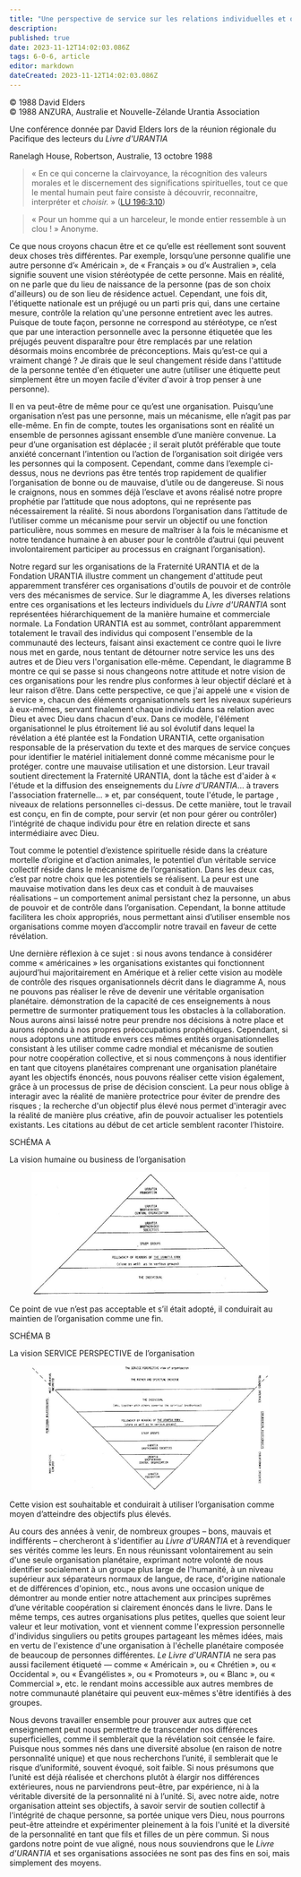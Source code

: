 ```yaml
---
title: "Une perspective de service sur les relations individuelles et organisationnelles"
description: 
published: true
date: 2023-11-12T14:02:03.086Z
tags: 6-0-6, article
editor: markdown
dateCreated: 2023-11-12T14:02:03.086Z
---
```


<p class="v-card v-sheet theme--light gray lighten-3 px-2 py-1">© 1988 David Elders<br>© 1988 ANZURA, Australie et Nouvelle-Zélande Urantia Association</p>


Une conférence donnée par David Elders lors de la réunion régionale du Pacifique des lecteurs du _Livre d'URANTIA_

Ranelagh House, Robertson, Australie, 13 octobre 1988

> « En ce qui concerne la clairvoyance, la récognition des valeurs morales et le discernement des significations spirituelles, tout ce que le mental humain peut faire consiste à découvrir, reconnaitre, interpréter et *choisir.* » ([LU 196:3.10](/fr/The_Urantia_Book/196#p3_10))

> « Pour un homme qui a un harceleur, le monde entier ressemble à un clou ! » Anonyme.

Ce que nous croyons chacun être et ce qu’elle est réellement sont souvent deux choses très différentes. Par exemple, lorsqu’une personne qualifie une autre personne d’« Américain », de « Français » ou d’« Australien », cela signifie souvent une vision stéréotypée de cette personne. Mais en réalité, on ne parle que du lieu de naissance de la personne (pas de son choix d'ailleurs) ou de son lieu de résidence actuel. Cependant, une fois dit, l'étiquette nationale est un préjugé ou un parti pris qui, dans une certaine mesure, contrôle la relation qu'une personne entretient avec les autres. Puisque de toute façon, personne ne correspond au stéréotype, ce n’est que par une interaction personnelle avec la personne étiquetée que les préjugés peuvent disparaître pour être remplacés par une relation désormais moins encombrée de préconceptions. Mais qu’est-ce qui a vraiment changé ? Je dirais que le seul changement réside dans l'attitude de la personne tentée d'en étiqueter une autre (utiliser une étiquette peut simplement être un moyen facile d'éviter d'avoir à trop penser à une personne).

Il en va peut-être de même pour ce qu’est une organisation. Puisqu’une organisation n’est pas une personne, mais un mécanisme, elle n’agit pas par elle-même. En fin de compte, toutes les organisations sont en réalité un ensemble de personnes agissant ensemble d’une manière convenue. La peur d’une organisation est déplacée ; il serait plutôt préférable que toute anxiété concernant l’intention ou l’action de l’organisation soit dirigée vers les personnes qui la composent. Cependant, comme dans l’exemple ci-dessus, nous ne devrions pas être tentés trop rapidement de qualifier l’organisation de bonne ou de mauvaise, d’utile ou de dangereuse. Si nous le craignons, nous en sommes déjà l’esclave et avons réalisé notre propre prophétie par l’attitude que nous adoptons, qui ne représente pas nécessairement la réalité. Si nous abordons l’organisation dans l’attitude de l’utiliser comme un mécanisme pour servir un objectif ou une fonction particulière, nous sommes en mesure de maîtriser à la fois le mécanisme et notre tendance humaine à en abuser pour le contrôle d’autrui (qui peuvent involontairement participer au processus en craignant l’organisation).

Notre regard sur les organisations de la Fraternité URANTIA et de la Fondation URANTIA illustre comment un changement d'attitude peut apparemment transférer ces organisations d'outils de pouvoir et de contrôle vers des mécanismes de service. Sur le diagramme A, les diverses relations entre ces organisations et les lecteurs individuels du _Livre d'URANTIA_ sont représentées hiérarchiquement de la manière humaine et commerciale normale. La Fondation URANTIA est au sommet, contrôlant apparemment totalement le travail des individus qui composent l'ensemble de la communauté des lecteurs, faisant ainsi exactement ce contre quoi le livre nous met en garde, nous tentant de détourner notre service les uns des autres et de Dieu vers l'organisation elle-même. Cependant, le diagramme B montre ce qui se passe si nous changeons notre attitude et notre vision de ces organisations pour les rendre plus conformes à leur objectif déclaré et à leur raison d’être. Dans cette perspective, ce que j'ai appelé une « vision de service », chacun des éléments organisationnels sert les niveaux supérieurs à eux-mêmes, servant finalement chaque individu dans sa relation avec Dieu et avec Dieu dans chacun d'eux. Dans ce modèle, l'élément organisationnel le plus étroitement lié au sol évolutif dans lequel la révélation a été plantée est la Fondation URANTIA, cette organisation responsable de la préservation du texte et des marques de service conçues pour identifier le matériel initialement donné comme mécanisme pour le protéger. contre une mauvaise utilisation et une distorsion. Leur travail soutient directement la Fraternité URANTIA, dont la tâche est d'aider à « l'étude et la diffusion des enseignements du _Livre d'URANTIA_... à travers l'association fraternelle... » et, par conséquent, toute l'étude, le partage , niveaux de relations personnelles ci-dessus. De cette manière, tout le travail est conçu, en fin de compte, pour servir (et non pour gérer ou contrôler) l'intégrité de chaque individu pour être en relation directe et sans intermédiaire avec Dieu.

Tout comme le potentiel d’existence spirituelle réside dans la créature mortelle d’origine et d’action animales, le potentiel d’un véritable service collectif réside dans le mécanisme de l’organisation. Dans les deux cas, c’est par notre choix que les potentiels se réalisent. La peur est une mauvaise motivation dans les deux cas et conduit à de mauvaises réalisations – un comportement animal persistant chez la personne, un abus de pouvoir et de contrôle dans l’organisation. Cependant, la bonne attitude facilitera les choix appropriés, nous permettant ainsi d’utiliser ensemble nos organisations comme moyen d’accomplir notre travail en faveur de cette révélation.

Une dernière réflexion à ce sujet : si nous avons tendance à considérer comme « américaines » les organisations existantes qui fonctionnent aujourd’hui majoritairement en Amérique et à relier cette vision au modèle de contrôle des risques organisationnels décrit dans le diagramme A, nous ne pouvons pas réaliser le rêve de devenir une véritable organisation planétaire. démonstration de la capacité de ces enseignements à nous permettre de surmonter pratiquement tous les obstacles à la collaboration. Nous aurons ainsi laissé notre peur prendre nos décisions à notre place et aurons répondu à nos propres préoccupations prophétiques. Cependant, si nous adoptons une attitude envers ces mêmes entités organisationnelles consistant à les utiliser comme cadre mondial et mécanisme de soutien pour notre coopération collective, et si nous commençons à nous identifier en tant que citoyens planétaires comprenant une organisation planétaire ayant les objectifs énoncés, nous pouvons réaliser cette vision également, grâce à un processus de prise de décision conscient. La peur nous oblige à interagir avec la réalité de manière protectrice pour éviter de prendre des risques ; la recherche d'un objectif plus élevé nous permet d'interagir avec la réalité de manière plus créative, afin de pouvoir actualiser les potentiels existants. Les citations au début de cet article semblent raconter l’histoire.

SCHÉMA A

La vision humaine ou business de l’organisation

<figure id="Figure_2" class="image urantiapedia" alt="diagram">
<img src="/image/article/606/diagrama.jpg">
</figure>

Ce point de vue n’est pas acceptable et s’il était adopté, il conduirait au maintien de l’organisation comme une fin.

SCHÉMA B

La vision SERVICE PERSPECTIVE de l’organisation

<figure id="Figure_3" class="image urantiapedia" alt="diagram">
<img src="/image/article/606/diagramb.jpg">
</figure>

Cette vision est souhaitable et conduirait à utiliser l’organisation comme moyen d’atteindre des objectifs plus élevés.



Au cours des années à venir, de nombreux groupes – bons, mauvais et indifférents – chercheront à s'identifier au _Livre d'URANTIA_ et à revendiquer ses vérités comme les leurs. En nous réunissant volontairement au sein d'une seule organisation planétaire, exprimant notre volonté de nous identifier socialement à un groupe plus large de l'humanité, à un niveau supérieur aux séparateurs normaux de langue, de race, d'origine nationale et de différences d'opinion, etc., nous avons une occasion unique de démontrer au monde entier notre attachement aux principes suprêmes d’une véritable coopération si clairement énoncés dans le livre. Dans le même temps, ces autres organisations plus petites, quelles que soient leur valeur et leur motivation, vont et viennent comme l'expression personnelle d'individus singuliers ou petits groupes partageant les mêmes idées, mais en vertu de l'existence d'une organisation à l'échelle planétaire composée de beaucoup de personnes différentes. _Le Livre d'URANTIA_ ne sera pas aussi facilement étiqueté — comme « Américain », ou « Chrétien », ou « Occidental », ou « Évangélistes », ou « Promoteurs », ou « Blanc », ou « Commercial », etc. le rendant moins accessible aux autres membres de notre communauté planétaire qui peuvent eux-mêmes s'être identifiés à des groupes.

Nous devons travailler ensemble pour prouver aux autres que cet enseignement peut nous permettre de transcender nos différences superficielles, comme il semblerait que la révélation soit censée le faire. Puisque nous sommes nés dans une diversité absolue (en raison de notre personnalité unique) et que nous recherchons l’unité, il semblerait que le risque d’uniformité, souvent évoqué, soit faible. Si nous présumons que l’unité est déjà réalisée et cherchons plutôt à élargir nos différences extérieures, nous ne parviendrons peut-être, par expérience, ni à la véritable diversité de la personnalité ni à l’unité. Si, avec notre aide, notre organisation atteint ses objectifs, à savoir servir de soutien collectif à l'intégrité de chaque personne, sa portée unique vers Dieu, nous pourrons peut-être atteindre et expérimenter pleinement à la fois l'unité et la diversité de la personnalité en tant que fils et filles de un père commun. Si nous gardons notre point de vue aligné, nous nous souviendrons que le _Livre d'URANTIA_ et ses organisations associées ne sont pas des fins en soi, mais simplement des moyens.

